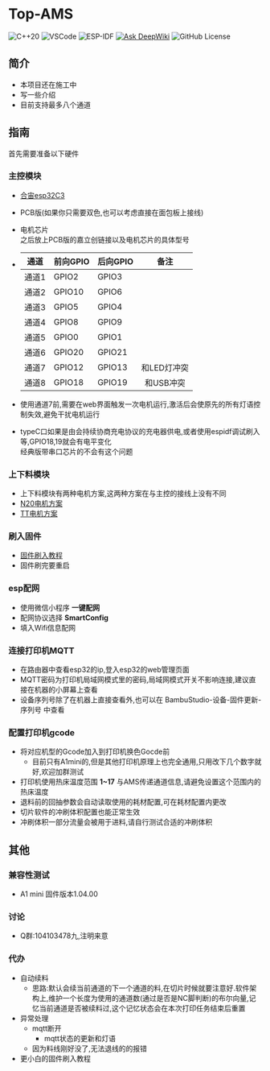 # Top-AMS
![C++20](https://img.shields.io/badge/C%2B%2B-20-blue?logo=c%2B%2B&logoColor=white)
![VSCode](https://img.shields.io/badge/IDE-VSCode-007ACC?logo=visual-studio-code&logoColor=white)
![ESP-IDF](https://img.shields.io/badge/Framework-ESP--IDF-green?logo=espressif&logoColor=white)
[![Ask DeepWiki](https://deepwiki.com/badge.svg)](https://deepwiki.com/nccrrv/Top-AMS)
![GitHub License](https://img.shields.io/github/license/nccrrv/Top-AMS)
## 简介
- 本项目还在施工中
- 写一些介绍
- 目前支持最多八个通道
## 指南
首先需要准备以下硬件
### 主控模块
- [合宙esp32C3](https://wiki.luatos.com/chips/esp32c3/board.html)
- PCB版(如果你只需要双色,也可以考虑直接在面包板上接线)
- 电机芯片<br>之后放上PCB版的嘉立创链接以及电机芯片的具体型号 
-
  | 通道  | 前向GPIO | 后向GPIO |    备注     |
  | :---: | :------- | :------- | :---------: |
  | 通道1 | GPIO2    | GPIO3    |
  | 通道2 | GPIO10   | GPIO6    |
  | 通道3 | GPIO5    | GPIO4    |
  | 通道4 | GPIO8    | GPIO9    |
  | 通道5 | GPIO0    | GPIO1    |
  | 通道6 | GPIO20   | GPIO21   |
  | 通道7 | GPIO12   | GPIO13   | 和LED灯冲突 |
  | 通道8 | GPIO18   | GPIO19   |  和USB冲突  |

- 使用通道7前,需要在web界面触发一次电机运行,激活后会使原先的所有灯语控制失效,避免干扰电机运行
- typeC口如果是由会持续协商充电协议的充电器供电,或者使用espidf调试刷入等,GPIO18,19就会有电平变化<br>
  经典版带串口芯片的不会有这个问题
### 上下料模块
- 上下料模块有两种电机方案,这两种方案在与主控的接线上没有不同
- [N20电机方案](hard/N20电机方案/README.md)
- [TT电机方案](hard/TT电机方案/README.md)

### 刷入固件
- [固件刷入教程](https://docs.espressif.com/projects/esp-test-tools/zh_CN/latest/esp32/production_stage/tools/flash_download_tool.html)
- 固件刷完要重启
### esp配网
- 使用微信小程序 **一键配网**
- 配网协议选择 **SmartConfig** 
- 填入Wifi信息配网
### 连接打印机MQTT
- 在路由器中查看esp32的ip,登入esp32的web管理页面
- MQTT密码为打印机局域网模式里的密码,局域网模式开关不影响连接,建议直接在机器的小屏幕上查看
- 设备序列号除了在机器上直接查看外,也可以在 BambuStudio-设备-固件更新-序列号 中查看
### 配置打印机gcode
- 将对应机型的Gcode加入到打印机换色Gocde前
  - 目前只有A1mini的,但是其他打印机原理上也完全通用,只用改下几个数字就好,欢迎加群测试  
- 打印机使用热床温度范围 **1~17** 与AMS传递通道信息,请避免设置这个范围内的热床温度
- 退料前的回抽参数会自动读取使用的耗材配置,可在耗材配置内更改
- 切片软件的冲刷体积配置也能正常生效
- 冲刷体积一部分流量会被用于进料,请自行测试合适的冲刷体积

## 其他  
### 兼容性测试
- A1 mini 固件版本1.04.00
### 讨论
- Q群:104103478九,注明来意

### 代办
- 自动续料
    - 思路:默认会续当前通道的下一个通道的料,在切片时候就要注意好.软件架构上,维护一个长度为使用的通道数(通过是否是NC脚判断)的布尔向量,记忆当前通道是否被续料过,这个记忆状态会在本次打印任务结束后重置
- 异常处理
  - mqtt断开
    - mqtt状态的更新和灯语
  - 因为料线刚好没了,无法退线的的报错
- 更小白的固件刷入教程
  
